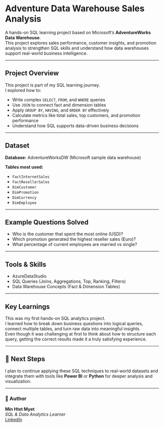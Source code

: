 # Adventure Data Warehouse Sales Analysis

A hands-on SQL learning project based on Microsoft’s **AdventureWorks Data Warehouse**.  
This project explores sales performance, customer insights, and promotion analysis to strengthen SQL skills and understand how data warehouses support real-world business intelligence.

---

## Project Overview
This project is part of my SQL learning journey.  
I explored how to:
- Write complex `SELECT`, `FROM`, and `WHERE` queries  
- Use `JOIN` to connect fact and dimension tables  
- Apply `GROUP BY`, `HAVING`, and `ORDER BY` effectively  
- Calculate metrics like total sales, top customers, and promotion performance  
- Understand how SQL supports data-driven business decisions  

---

## Dataset
**Database:** AdventureWorksDW (Microsoft sample data warehouse)  

**Tables most used:**
- `FactInternetSales`
- `FactResellerSales`
- `DimCustomer`
- `DimPromotion`
- `DimCurrency`
- `DimEmployee`

---

## Example Questions Solved
- Who is the customer that spent the most online (USD)?  
- Which promotion generated the highest reseller sales (Euro)?  
- What percentage of current employees are married vs single?   

---

## Tools & Skills
- AzureDataStudio  
- SQL Queries (Joins, Aggregations, Top, Ranking, Filters)  
- Data Warehouse Concepts (Fact & Dimension Tables)

---

## Key Learnings
This was my first hands-on SQL analytics project.  
I learned how to break down business questions into logical queries, connect multiple tables, and turn raw data into meaningful insights.  
Even though it was challenging at first to think about how to structure each query, getting the correct results made it a truly satisfying experience.

---

## 🚀 Next Steps
I plan to continue applying these SQL techniques to real-world datasets and integrate them with tools like **Power BI** or **Python** for deeper analysis and visualization.

---

### 🌟 Author
**Min Htet Myet**  
*SQL & Data Analytics Learner*  
[LinkedIn](www.linkedin.com/in/min-htet) 
